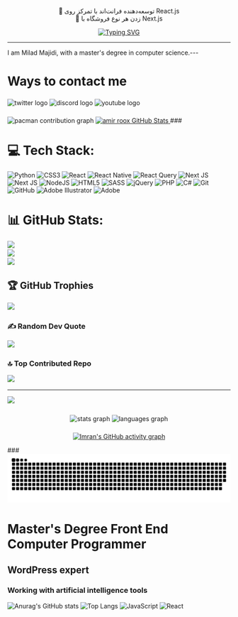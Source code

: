 <div align="center">

🎯 توسعه‌دهنده فرانت‌اند با تمرکز روی React.js  
💼  زدن هر نوع فروشگاه با Next.js 

[![Typing SVG](https://readme-typing-svg.demolab.com?font=Fira+Code&weight=600&letterSpacing=&pause=1000&color=640000&background=100000&center=true&multiline=true&width=439&height=201&lines=Hi+i+Am++milad+Majidi++%F0%9F%90%B1%E2%80%8D%F0%9F%91%A4;Full+Stack+Developer+%F0%9F%90%B1%E2%80%8D%F0%9F%92%BB;Founder+Of+majidi+Co.+;isfahan+%F0%9F%8C%B3;esfahan+%F0%9F%87%AE%F0%9F%87%B7;%D9%85%D9%88%D9%81%D9%82+%D8%A8%D8%A7%D8%B4%DB%8C%D8%AF+%E2%9C%8C)](https://git.io/typing-svg)
  
</div>


---



I am Milad Majidi, with a master's degree in computer science.---


###

<h1 align="left">Ways to contact me
</h2>

###

<div align="left">
  <img src="https://raw.githubusercontent.com/maurodesouza/profile-readme-generator/master/src/assets/icons/social/twitter/default.svg" width="52" height="40" alt="twitter logo"  />
  <img src="https://raw.githubusercontent.com/maurodesouza/profile-readme-generator/master/src/assets/icons/social/discord/default.svg" width="52" height="40" alt="discord logo"  />
  <img src="https://raw.githubusercontent.com/maurodesouza/profile-readme-generator/master/src/assets/icons/social/youtube/default.svg" width="52" height="40" alt="youtube logo"  />
</div>

###

<picture>
  <source media="(prefers-color-scheme: dark)" srcset="https://raw.githubusercontent.com/amircolgang/amircolgang/output/pacman-contribution-graph-dark.svg">
  <source media="(prefers-color-scheme: light)" srcset="https://raw.githubusercontent.com/amircolgang/amircolgang/output/pacman-contribution-graph.svg">
  <img alt="pacman contribution graph" src="https://raw.githubusercontent.com/amircolgang/amircolgang/output/pacman-contribution-graph.svg">
</picture>
<a href="https://github.com/amirroox">
  <img width="49%" height="180px" src="https://github-readme-stats-me-amircolgang.vercel.app/api?username=amircolgang&number_format=long&show=prs_merged_percentage&show_icons=true&line_height=30&rank_icon=github&title_color=de2121&text_color=e0cece&icon_color=c70808&bg_color=22272e" alt="amir roox GitHub Stats" />
</a>
###

# 💻 Tech Stack:
![Python](https://img.shields.io/badge/python-3670A0?style=for-the-badge&logo=python&logoColor=ffdd54)
![CSS3](https://img.shields.io/badge/css3-%231572B6.svg?style=for-the-badge&logo=css3&logoColor=white) ![React](https://img.shields.io/badge/react-%2320232a.svg?style=for-the-badge&logo=react&logoColor=%2361DAFB) ![React Native](https://img.shields.io/badge/react_native-%2320232a.svg?style=for-the-badge&logo=react&logoColor=%2361DAFB) ![React Query](https://img.shields.io/badge/-React%20Query-FF4154?style=for-the-badge&logo=react%20query&logoColor=white) ![Next JS](https://img.shields.io/badge/Next-black?style=for-the-badge&logo=next.js&logoColor=white) ![Next JS](https://img.shields.io/badge/Next-black?style=for-the-badge&logo=next.js&logoColor=white) ![NodeJS](https://img.shields.io/badge/node.js-6DA55F?style=for-the-badge&logo=node.js&logoColor=white) ![HTML5](https://img.shields.io/badge/html5-%23E34F26.svg?style=for-the-badge&logo=html5&logoColor=white) ![SASS](https://img.shields.io/badge/SASS-hotpink.svg?style=for-the-badge&logo=SASS&logoColor=white) ![jQuery](https://img.shields.io/badge/jquery-%230769AD.svg?style=for-the-badge&logo=jquery&logoColor=white) ![PHP](https://img.shields.io/badge/php-%23777BB4.svg?style=for-the-badge&logo=php&logoColor=white) ![C#](https://img.shields.io/badge/c%23-%23239120.svg?style=for-the-badge&logo=csharp&logoColor=white) ![Git](https://img.shields.io/badge/git-%23F05033.svg?style=for-the-badge&logo=git&logoColor=white) ![GitHub](https://img.shields.io/badge/github-%23121011.svg?style=for-the-badge&logo=github&logoColor=white) ![Adobe Illustrator](https://img.shields.io/badge/adobe%20illustrator-%23FF9A00.svg?style=for-the-badge&logo=adobe%20illustrator&logoColor=white) ![Adobe](https://img.shields.io/badge/adobe-%23FF0000.svg?style=for-the-badge&logo=adobe&logoColor=white)
# 📊 GitHub Stats:
![](https://github-readme-stats.vercel.app/api?username=Amircolgang&theme=dark&hide_border=false&include_all_commits=false&count_private=false)<br/>
![](https://nirzak-streak-stats.vercel.app/?user=Amircolgang&theme=dark&hide_border=false)<br/>
![](https://github-readme-stats.vercel.app/api/top-langs/?username=Amircolgang&theme=dark&hide_border=false&include_all_commits=false&count_private=false&layout=compact)

## 🏆 GitHub Trophies
![](https://github-profile-trophy.vercel.app/?username=Amircolgang&theme=shadow_blue&no-frame=false&no-bg=true&margin-w=4)

### ✍️ Random Dev Quote
![](https://quotes-github-readme.vercel.app/api?type=horizontal&theme=light)

### 🔝 Top Contributed Repo
![](https://github-contributor-stats.vercel.app/api?username=Amircolgang&limit=5&theme=gruvbox_light&combine_all_yearly_contributions=true)

---
[![](https://visitcount.itsvg.in/api?id=Amircolgang&icon=9&color=13)](https://visitcount.itsvg.in)

<!-- Proudly created with GPRM ( https://gprm.itsvg.in ) -->


###

<div align="center">
  <img src="https://github-readme-stats.vercel.app/api?username=amircolgang&hide_title=false&hide_rank=false&show_icons=true&include_all_commits=true&count_private=true&disable_animations=false&theme=dracula&locale=en&hide_border=false&order=1" height="150" alt="stats graph"  />
  <img src="https://github-readme-stats.vercel.app/api/top-langs?username=amircolgang&locale=en&hide_title=false&layout=compact&card_width=320&langs_count=5&theme=dracula&hide_border=false&order=2" height="150" alt="languages graph"  />
</div>

###

###

<p align="center">
  <a href="https://github.com/amircolgang">
    <img src="https://github-readme-activity-graph.vercel.app/graph?username=amircolgang&theme=tokyo-night&area=true&hide_border=true" alt="Imran's GitHub activity graph" />
  </a>
</p>
###

<img src="https://raw.githubusercontent.com/platane/platane/output/github-contribution-grid-snake-dark.svg" alt="Snake animation" />

###
# Master's Degree Front End Computer Programmer
## WordPress expert
### Working with artificial intelligence tools
![Anurag's GitHub stats](https://github-readme-stats.vercel.app/api?username=milad-dev&show_icons=true&theme=radical)
![Top Langs](https://github-readme-stats.vercel.app/api/top-langs/?username=milad-dev&layout=compact)
![JavaScript](https://img.shields.io/badge/-JavaScript-F7DF1E?style=for-the-badge&logo=javascript&logoColor=000)
![React](https://img.shields.io/badge/-React-61DAFB?style=for-the-badge&logo=react&logoColor=000)

